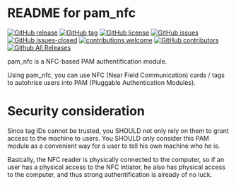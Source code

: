 # README for pam_nfc

<!---
[![start with why](https://img.shields.io/badge/start%20with-why%3F-brightgreen.svg?style=flat)](http://www.ted.com/talks/simon_sinek_how_great_leaders_inspire_action)
--->
[![GitHub release](https://img.shields.io/github/release/elbosso/pam_nfc/all.svg?maxAge=1)](https://GitHub.com/elbosso/pam_nfc/releases/)
[![GitHub tag](https://img.shields.io/github/tag/elbosso/pam_nfc.svg)](https://GitHub.com/elbosso/pam_nfc/tags/)
[![GitHub license](https://img.shields.io/github/license/elbosso/pam_nfc.svg)](https://github.com/elbosso/pam_nfc/blob/master/LICENSE)
[![GitHub issues](https://img.shields.io/github/issues/elbosso/pam_nfc.svg)](https://GitHub.com/elbosso/pam_nfc/issues/)
[![GitHub issues-closed](https://img.shields.io/github/issues-closed/elbosso/pam_nfc.svg)](https://GitHub.com/elbosso/pam_nfc/issues?q=is%3Aissue+is%3Aclosed)
[![contributions welcome](https://img.shields.io/badge/contributions-welcome-brightgreen.svg?style=flat)](https://github.com/elbosso/pam_nfc/issues)
[![GitHub contributors](https://img.shields.io/github/contributors/elbosso/pam_nfc.svg)](https://GitHub.com/elbosso/pam_nfc/graphs/contributors/)
[![Github All Releases](https://img.shields.io/github/downloads/elbosso/pam_nfc/total.svg)](https://github.com/elbosso/pam_nfc)

pam_nfc is a NFC-based PAM authentification module.

Using pam_nfc, you can use NFC (Near Field Communication) cards / tags to
autohrise users into PAM (Pluggable Authentication Modules).

# Security consideration

Since tag IDs cannot be trusted, you SHOULD not only rely on them to grant
access to the machine to users.  You SHOULD only consider this PAM module as a
convenient way for a user to tell his own machine who he is.

Basically, the NFC reader is physically connected to the computer, so if an
user has a physical access to the NFC intiator, he also has physical access to
the computer, and thus strong authentification is already of no luck.
